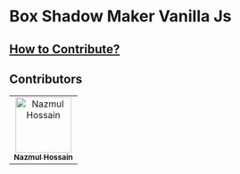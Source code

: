 # Box Shadow Maker Vanilla Js

## [How to Contribute?](CONTRIBUTION.md)

## Contributors

<!-- Contributors List -->

<table>
  <tr>
    <!-- Contributor 1 -->
    <td align="center">
      <a href="https://github.com/NazmulHossain2905">
        <img src="https://avatars.githubusercontent.com/u/110978821?v=4" width="100px;" alt="Nazmul Hossain"/>
        <br />
        <sub><b>Nazmul Hossain</b></sub>
      </a>
    </td>
    <!-- Contributor 2 -->
    <!-- <td align="center">
      <a href="https://github.com/NazmulHossain2905">
        <img src="https://avatars.githubusercontent.com/u/110978821?v=4" width="100px;" alt="Nazmul Hossain"/>
        <br />
        <sub><b>Nazmul Hossain</b></sub>
      </a>
    </td> -->
    <!-- Add more contributors as needed -->
  </tr>
</table>
<!-- End of Contributors List -->
